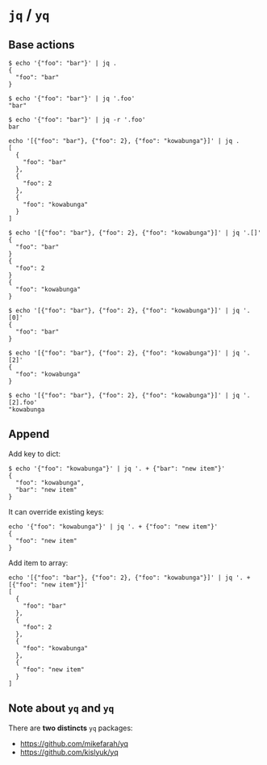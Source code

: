 # `jq` / `yq`

## Base actions

```shell
$ echo '{"foo": "bar"}' | jq .
{
  "foo": "bar"
}
```
```shell
$ echo '{"foo": "bar"}' | jq '.foo'
"bar"
```
```shell
$ echo '{"foo": "bar"}' | jq -r '.foo'
bar
```

```shell
echo '[{"foo": "bar"}, {"foo": 2}, {"foo": "kowabunga"}]' | jq .
[
  {
    "foo": "bar"
  },
  {
    "foo": 2
  },
  {
    "foo": "kowabunga"
  }
]
```
```shell
$ echo '[{"foo": "bar"}, {"foo": 2}, {"foo": "kowabunga"}]' | jq '.[]'
{
  "foo": "bar"
}
{
  "foo": 2
}
{
  "foo": "kowabunga"
}
```
```shell
$ echo '[{"foo": "bar"}, {"foo": 2}, {"foo": "kowabunga"}]' | jq '.[0]'
{
  "foo": "bar"
}
```
```shell
$ echo '[{"foo": "bar"}, {"foo": 2}, {"foo": "kowabunga"}]' | jq '.[2]'
{
  "foo": "kowabunga"
}
```
```shell
$ echo '[{"foo": "bar"}, {"foo": 2}, {"foo": "kowabunga"}]' | jq '.[2].foo'
"kowabunga
```

## Append

Add key to dict:

```shell
$ echo '{"foo": "kowabunga"}' | jq '. + {"bar": "new item"}'
{
  "foo": "kowabunga",
  "bar": "new item"
}
```
It can override existing keys:
```shell
echo '{"foo": "kowabunga"}' | jq '. + {"foo": "new item"}'
{
  "foo": "new item"
}
```

Add item to array:

```shell
echo '[{"foo": "bar"}, {"foo": 2}, {"foo": "kowabunga"}]' | jq '. + [{"foo": "new item"}]'
[
  {
    "foo": "bar"
  },
  {
    "foo": 2
  },
  {
    "foo": "kowabunga"
  },
  {
    "foo": "new item"
  }
]
```

## Note about `yq` and `yq`

There are **two distincts** `yq` packages:

- https://github.com/mikefarah/yq
- https://github.com/kislyuk/yq
